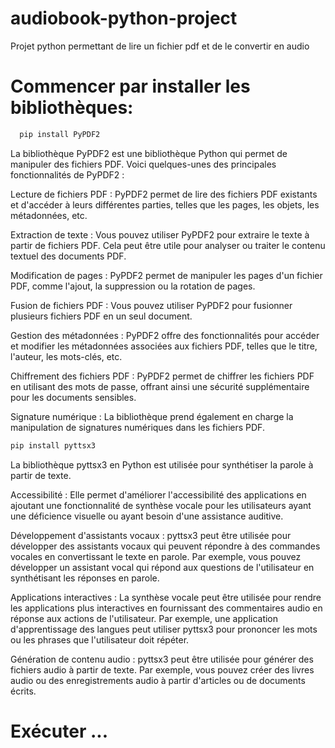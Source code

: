 # audiobook-python-project
Projet python permettant de lire un fichier pdf et de le convertir en audio
# Commencer par installer les bibliothèques:
```bash
  pip install PyPDF2
```
La bibliothèque PyPDF2 est une bibliothèque Python qui permet de manipuler des fichiers PDF.
Voici quelques-unes des principales fonctionnalités de PyPDF2 :

Lecture de fichiers PDF : PyPDF2 permet de lire des fichiers PDF existants et d'accéder à leurs différentes parties, telles que les pages, les objets, les métadonnées, etc.

Extraction de texte : Vous pouvez utiliser PyPDF2 pour extraire le texte à partir de fichiers PDF. Cela peut être utile pour analyser ou traiter le contenu textuel des documents PDF.

Modification de pages : PyPDF2 permet de manipuler les pages d'un fichier PDF, comme l'ajout, la suppression ou la rotation de pages.

Fusion de fichiers PDF : Vous pouvez utiliser PyPDF2 pour fusionner plusieurs fichiers PDF en un seul document.

Gestion des métadonnées : PyPDF2 offre des fonctionnalités pour accéder et modifier les métadonnées associées aux fichiers PDF, telles que le titre, l'auteur, les mots-clés, etc.

Chiffrement des fichiers PDF : PyPDF2 permet de chiffrer les fichiers PDF en utilisant des mots de passe, offrant ainsi une sécurité supplémentaire pour les documents sensibles.

Signature numérique : La bibliothèque prend également en charge la manipulation de signatures numériques dans les fichiers PDF.

```bash
pip install pyttsx3
```
La bibliothèque pyttsx3 en Python est utilisée pour synthétiser la parole à partir de texte. 
  
Accessibilité : Elle permet d'améliorer l'accessibilité des applications en ajoutant une fonctionnalité de synthèse vocale pour les utilisateurs ayant une déficience visuelle ou ayant besoin d'une assistance auditive.

Développement d'assistants vocaux : pyttsx3 peut être utilisée pour développer des assistants vocaux qui peuvent répondre à des commandes vocales en convertissant le texte en parole. Par exemple, vous pouvez développer un assistant vocal qui répond aux questions de l'utilisateur en synthétisant les réponses en parole.

Applications interactives : La synthèse vocale peut être utilisée pour rendre les applications plus interactives en fournissant des commentaires audio en réponse aux actions de l'utilisateur. Par exemple, une application d'apprentissage des langues peut utiliser pyttsx3 pour prononcer les mots ou les phrases que l'utilisateur doit répéter.

Génération de contenu audio : pyttsx3 peut être utilisée pour générer des fichiers audio à partir de texte. Par exemple, vous pouvez créer des livres audio ou des enregistrements audio à partir d'articles ou de documents écrits.

# Exécuter ...
